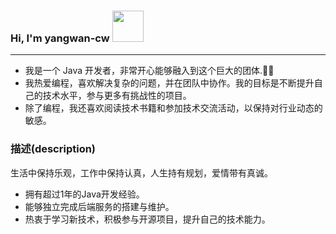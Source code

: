 ### Hi, I'm yangwan-cw <img src="https://media.giphy.com/media/mGcNjsfWAjY5AEZNw6/giphy.gif" width="50">
---
- 我是一个 Java 开发者，非常开心能够融入到这个巨大的团体.👨‍🚀
- 我热爱编程，喜欢解决复杂的问题，并在团队中协作。我的目标是不断提升自己的技术水平，参与更多有挑战性的项目。
- 除了编程，我还喜欢阅读技术书籍和参加技术交流活动，以保持对行业动态的敏感。

### 描述(description)
生活中保持乐观，工作中保持认真，人生持有规划，爱情带有真诚。
- 拥有超过1年的Java开发经验。
- 能够独立完成后端服务的搭建与维护。
- 热衷于学习新技术，积极参与开源项目，提升自己的技术能力。




